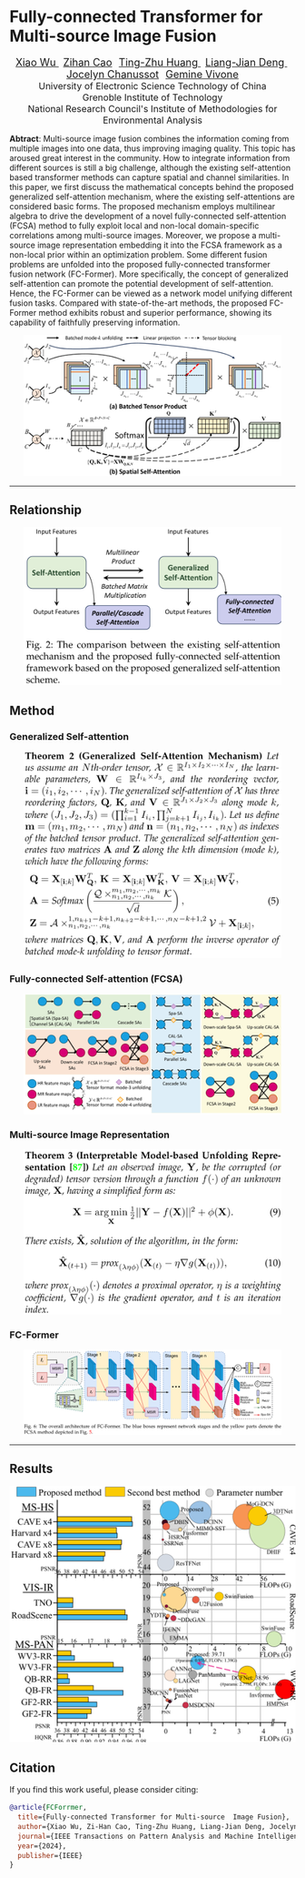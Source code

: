 # Fully-connected Transformer for Multi-source  Image Fusion

<div align="center">
<p style="text-align: center">
     <a href="https://xiaoxiao-woo.github.io/", style="font-size: 18px;"> Xiao Wu </a>
     &nbsp
     <a href="https://scholar.google.com/citations?user=pv61p_EAAAAJ&hl=en", style="font-size: 18px;">Zihan Cao</a>
     &nbsp
     <a href="https://liangjiandeng.github.io/", style="font-size: 18px;"> Ting-Zhu Huang </a>
     &nbsp
     <a href="https://liangjiandeng.github.io/", style="font-size: 18px;"> Liang-Jian Deng </a>
     &nbsp
     <a href="https://liangjiandeng.github.io/", style="font-size: 18px;"> Jocelyn Chanussot</a>
          &nbsp
     <a href="https://ciao.imaa.cnr.it/gemine-vivone/", style="font-size: 18px;"> Gemine Vivone</a>
     <br>
     <a style="font-size: 16px;"> University of Electronic Science Technology of China </a>
     <br>
     <a style="font-size: 16px;"> Grenoble Institute of Technology </a>
     <br>
     <a style="font-size: 16px;"> National Research Council's Institute of Methodologies for Environmental Analysis </a>
</p>
</div>

<!-- [![arXiv]()]() -->

**Abtract**: Multi-source image fusion combines the information coming from multiple images into one data, thus improving imaging quality. This topic has aroused great interest in the community. How to integrate information from different sources is still a big challenge, although the existing self-attention based transformer methods can capture spatial and channel similarities. In this paper, we first discuss the mathematical concepts behind the proposed generalized self-attention mechanism, where the existing self-attentions are considered basic forms. The proposed mechanism employs multilinear algebra to drive the development of a novel fully-connected self-attention (FCSA) method to fully exploit local and non-local domain-specific correlations among multi-source images. Moreover, we propose a multi-source image representation embedding it into the FCSA framework as a non-local prior within an optimization problem. Some different fusion problems are unfolded into the proposed fully-connected transformer fusion network (FC-Former). More specifically, the concept of generalized self-attention can promote the potential development of self-attention. Hence, the FC-Former can be viewed as a network model unifying different fusion tasks. Compared with state-of-the-art methods, the proposed FC-Former method exhibits robust and superior performance, showing its capability of faithfully preserving information.

<html>
<body>
    <div class="image-container" style="text-align: center;">
        <img src="assests/product.png" alt="Image 1" width="90%">
    </div>
</body>
</html>

----

## Relationship
<div class="image-container" style="text-align: center;">
    <img src="assests/relation.png" alt="Image 1" width="90%">
</div>

## Method
### Generalized Self-attention
<div class="image-container" style="text-align: center;">
    <img src="assests/SA.png" alt="Image 1" width="90%">
</div>



### Fully-connected Self-attention (FCSA)
<div class="image-container" style="text-align: center;">
        <img src="assests/FCSA.png" alt="Image 1" width="90%">
</div>


### Multi-source Image Representation
<div class="image-container" style="text-align: center;">
        <img src="assests/MSIR.png" alt="Image 1" width="90%">
</div>


### FC-Former
<div class="image-container" style="text-align: center;">
        <img src="assests/net.png" alt="Image 1" width="90%">
</div>


<!-- # Performances
LE-Mamba reaches SOTA performances on widely-used Pansharpening and HMIF datasets. Here are some metrics:

<html>
<body>
    <div class="image-container" style="text-align: center;">
        <img src="assests/product.png" alt="Image 1" width="100%">
    </div>
     <div class="image-container" style="text-align: center;">
        <img src="assests/FCSA.png" alt="Image 1" width="100%">
    </div>
</body>
</html> -->
---
## Results
<div class="image-container" style="text-align: center;">
    <img src="assests/teaser.png" alt="Image 1" width="100%">
</div>

## Citation
If you find this work useful, please consider citing:
```bibtex
@article{FCForrmer,
  title={Fully-connected Transformer for Multi-source  Image Fusion},
  author={Xiao Wu, Zi-Han Cao, Ting-Zhu Huang, Liang-Jian Deng, Jocelyn Chanussot, and Gemine Vivone}
  journal={IEEE Transactions on Pattern Analysis and Machine Intelligence},
  year={2024},
  publisher={IEEE}
}
```
